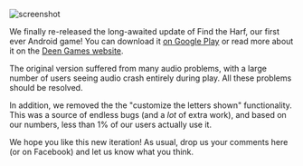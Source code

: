 ![screenshot](http://i.imgur.com/WRVt9Yp.png)

We finally re-released the long-awaited update of Find the Harf, our first ever Android game!  You can download it [on Google Play](https://play.google.com/store/apps/details?id=com.deengames.findtheharf) or read more about it on the [Deen Games website](http://deengames.com/find-the-harf.html).

The original version suffered from many audio problems, with a large number of users seeing audio crash entirely during play. All these problems should be resolved.

In addition, we removed the the "customize the letters shown" functionality. This was a source of endless bugs (and a *lot* of extra work), and based on our numbers, less than 1% of our users actually use it. 

We hope you like this new iteration!  As usual, drop us your comments here (or on Facebook) and let us know what you think.